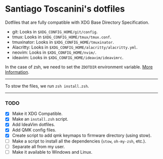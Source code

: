 # Santiago Toscanini's dotfiles

Dotfiles that are fully compatible with XDG Base Directory Specification.

- git: Looks in `$XDG_CONFIG_HOME/git/config`.
- tmux: Looks in `$XDG_CONFIG_HOME/tmux/tmux.conf`.
- tmuxinator: Looks in `$XDG_CONFIG_HOME/tmuxinator`.
- Alacritty: Looks in `$XDG_CONFIG_HOME/alacritty/alacritty.yml`.
- neovim: Looks in `$XDG_CONFIG_HOME/nvim/`.
- ideavim: Looks in `$XDG_CONFIG_HOME/ideavim/ideavimrc`.

In the case of zsh, we need to set the `ZDOTDIR` environment variable. [More Information](https://github.com/santiagotoscanini/dotfiles/tree/main/zsh#setup).

---

To stow the files, we run `zsh install.zsh`.

---

### TODO

- [x] Make it XDG Compatible.
- [x] Make an `install.zsh` script.
- [x] Add IdeaVim dotfiles.
- [x] Add QMK config files.
- [x] Create script to add qmk keymaps to firmware directory (using stow).
- [ ] Make a script to install all the dependencies (`stow`, `oh-my-zsh`, etc.).
- [ ] Separate all from my user.
- [ ] Make it available to Windows and Linux.
